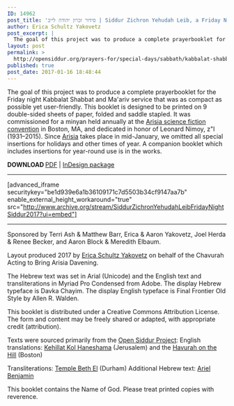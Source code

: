 ```yaml
---
ID: 14962
post_title: 'סידור זכרון יהודה לייב | Siddur Zichron Yehudah Leib, a Friday Night Siddur dedicated in honor of Leonard Nimoy, z&#8221;l (2017)'
author: Erica Schultz Yakovetz
post_excerpt: |
  The goal of this project was to produce a complete prayerbooklet for the Friday night Kabbalat Shabbat and Ma'ariv service that was as compact as possible yet user-friendly. This booklet is designed to be printed on 9 double-sided sheets of paper, folded and saddle stapled. It was commissioned for a minyan held annually at the <a href="http://www.arisia.org">Arisia science fiction convention</a> in Boston, MA, and dedicated in honor of Leonard Nimoy, z"l (1931–2015). Since Arisia takes place in mid-January, we omitted all special insertions for holidays and other times of year. A companion booklet which includes insertions for year-round use is in the works.
layout: post
permalink: >
  http://opensiddur.org/prayers-for/special-days/sabbath/kabbalat-shabbat/siddur-zichron-yehudah-leib-friday-night-siddur-dedicated-in-honor-of-leonard-nimoy/
published: true
post_date: 2017-01-16 18:48:44
---
```

The goal of this project was to produce a complete prayerbooklet for the Friday night Kabbalat Shabbat and Ma'ariv service that was as compact as possible yet user-friendly. This booklet is designed to be printed on 9 double-sided sheets of paper, folded and saddle stapled. It was commissioned for a minyan held annually at the <a href="http://www.arisia.org">Arisia science fiction convention</a> in Boston, MA, and dedicated in honor of Leonard Nimoy, z"l (1931–2015). Since <a href="http://www.arisia.org">Arisia</a> takes place in mid-January, we omitted all special insertions for holidays and other times of year. A companion booklet which includes insertions for year-round use is in the works.

<strong>DOWNLOAD </strong><a href="http://opensiddur.org/wp-content/uploads/2017/01/Siddur-Zichron-Yehudah-Leib-Friday-Night-Siddur-2017.pdf">PDF</a> | <a href="http://opensiddur.org/wp-content/uploads/2017/01/Siddur-Zichron-Yehudah-Leib-Friday-Night-Siddur-2017.zip">InDesign package</a>

<hr />

[advanced_iframe securitykey="be1d939e6a1b36109171c7d5503b34cf9147aa7b" enable_external_height_workaround="true" src="http://www.archive.org/stream/SiddurZichronYehudahLeibFridayNightSiddur2017?ui=embed"]

<hr />

Sponsored by Terri Ash &amp; Matthew Barr, Erica &amp; Aaron Yakovetz, Joel Herda &amp; Renee Becker, and Aaron Block &amp; Meredith Elbaum.

Layout produced 2017 by <a href="http://www.schultzyakovetz.com">Erica Schultz Yakovetz</a> on behalf of the Chavurah Acting to Bring Arisia Davening.

The Hebrew text was set in Arial (Unicode) and the English text and transliterations in Myriad Pro Condensed from Adobe. The display Hebrew typeface is Davka Chayim. The display English typeface is Final Frontier Old Style by Allen R. Walden.

This booklet is distributed under a Creative Commons Attribution License. The form and content may be freely shared or adapted, with appropriate credit (attribution).

Texts were sourced primarily from the <a href="http://opensiddur.org">Open Siddur Project</a>: 
English translations: <a href="http://opensiddur.org/prayers-for/special-days/sabbath/kabbalat-shabbat/the-seder- tefillah-for-shabbat-and-yom-tov-of-kehillat-kol-haneshama-jerusalem/">Kehillat Kol Haneshama</a> (Jerusalem) and the <a href="http://opensiddur.org/prayers-for/special-days/sabbath/kabbalat-shabbat/siddur-on-the-hill-adapted-by-aharon-varady/">Havurah on the Hill</a> (Boston)

Transliterations: <a href="http://www.betheldurham.org/docs/transliteration_erev_shabbat.pdf">Temple Beth El</a> (Durham)
Additional Hebrew text: <a href="http://siddur.arielbenjamin.com/texts">Ariel Benjamin</a>

This booklet contains the Name of God. Please treat printed copies with reverence.